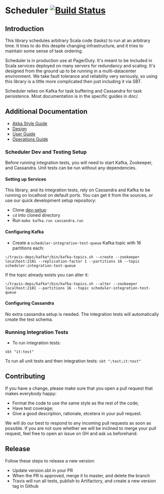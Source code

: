 # Scheduler [![Build Status](https://travis-ci.com/PagerDuty/scheduler.svg?token=UxiJumPCnAq598SFB4MA&branch=master)](https://travis-ci.com/PagerDuty/scheduler/builds)

## Introduction

This library schedules arbitrary Scala code (tasks) to run at an arbitrary time. It tries to do this despite changing infrastructure, and it tries to maintain some sense of task ordering.

Scheduler is in production use at PagerDuty. It's meant to be included in Scala services deployed on many servers for redundancy and scaling. It's designed from the ground up to be running in a multi-datacenter environment. We take fault tolerance and reliability very seriously, so using this library is a little more complicated then just including it via SBT.

Scheduler relies on Kafka for task buffering and Cassandra for task persistence. Most documentation is
in the specific guides in doc/.

## Additional Documentation
- [Akka Style Guide](doc/akka-style-guide.md)
- [Design](doc/design.md)
- [User Guide](doc/user.md)
- [Operations Guide](doc/operations.md)

### Scheduler Dev and Testing Setup

Before running integration tests, you will need to start Kafka, Zookeeper, and Cassandra. Unit tests can be run without any dependencies.

#### Setting up Services

This library, and its integration tests, rely on Cassandra and Kafka to be running on localhost on default ports. You
can get it from the sources, or use our quick development setup repository:

- Clone [dev-setup](https://github.com/PagerDuty/dev-setup/)
- `cd` into cloned directory
- Run `make kafka.run cassandra.run`

#### Configuring Kafka

- Create a `scheduler-integration-test-queue` Kafka topic with 16 partitions each:

```
~/travis-deps/kafka*/bin/kafka-topics.sh --create --zookeeper localhost:2181 --replication-factor 1 --partitions 16 --topic scheduler-integration-test-queue
```

If the topic already exists you can alter it:

```
~/travis-deps/kafka*/bin/kafka-topics.sh --alter --zookeeper localhost:2181 --partitions 16 --topic scheduler-integration-test-queue
```

#### Configuring Cassandra

No extra cassandra setup is needed. The integration tests will automatically create the test schema.


### Running Integration Tests

- To run integration tests:

```
sbt "it:test"
```

To run all unit tests and then integration tests: `sbt ";test;it:test"`

## Contributing

If you have a change, please make sure that you open a pull request that makes everybody happy:
- Format the code to use the same style as the rest of the code;
- Have test coverage;
- Give a good description, rationale, etcetera in your pull request.

We will do our best to respond to any incoming pull requests as soon as possible. If you are
not sure whether we will be inclined to merge your pull request, feel free to open an issue
on GH and ask us beforehand.

## Release

Follow these steps to release a new version:
 - Update version.sbt in your PR
 - When the PR is approved, merge it to master, and delete the branch
 - Travis will run all tests, publish to Artifactory, and create a new version tag in Github
